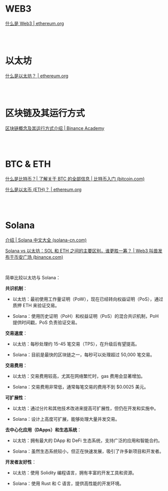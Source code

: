 # WEB3

[什么是 Web3 | ethereum.org](https://ethereum.org/zh/web3/)

<br><br>

# 以太坊

[什么是以太坊？ | ethereum.org](https://ethereum.org/zh/what-is-ethereum/)

<br><br>

# 区块链及其运行方式

[区块链概念及其运行方式介绍 | Binance Academy](https://academy.binance.com/zh/articles/what-is-blockchain-and-how-does-it-work)

<br><br>

# BTC & ETH

[什么是比特币？| 了解关于 BTC 的全部信息 | 比特币入门 (bitcoin.com)](https://www.bitcoin.com/zh/get-started/what-is-bitcoin/)

[什么是以太币 (ETH)？ | ethereum.org](https://ethereum.org/zh/eth/)

<br><br>

# Solana

[介绍 | Solana 中文大全 (solana-cn.com)](https://www.solana-cn.com/SolanaDocumention/intro/overview.html)

[Solana vs 以太坊：SOL 和 ETH 之间的主要区别，谁更胜一筹？ | Web3 叫兽发布于币安广场 (binance.com)](https://www.binance.com/zh-CN/square/post/4266987675713)

<br>

简单比较以太坊与 Solana：

**共识机制**：

-   以太坊：最初使用工作量证明（PoW），现在已经转向权益证明（PoS），通过质押 ETH 来验证交易。

-   Solana：使用历史证明（PoH）和权益证明（PoS）的混合共识机制，PoH 提供时间戳，PoS 负责验证交易。

**交易速度**：

-   以太坊：每秒处理约 15-45 笔交易（TPS），在升级后有望提高。

-   Solana：目前是最快的区块链之一，每秒可以处理超过 50,000 笔交易。

**交易费用**：

-   以太坊：交易费用较高，尤其在网络繁忙时，gas 费用会显著增加。

-   Solana：交易费用非常低，通常每笔交易的费用不到 $0.0025 美元。

**可扩展性**：

-   以太坊：通过分片和其他技术改进来提高可扩展性，但仍在开发和实施中。

-   Solana：设计上高度可扩展，能够处理大量并发交易。

**去中心化应用（DApps）和生态系统**：

-   以太坊：拥有最大的 DApp 和 DeFi 生态系统，支持广泛的应用和智能合约。

-   Solana：虽然生态系统较小，但正在快速发展，吸引了许多新项目和开发者。

**开发者友好性**：

-   以太坊：使用 Solidity 编程语言，拥有丰富的开发工具和资源。

-   Solana：使用 Rust 和 C 语言，提供高性能的开发环境。

<br>
